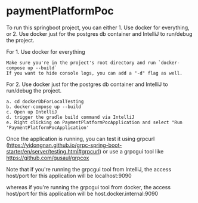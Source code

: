 # paymentPlatformPoc

To run this springboot project, you can either 1. Use docker for everything, or 2. Use docker just for the postgres db container and IntelliJ to run/debug the project.

For 1. Use docker for everything 

    Make sure you're in the project's root directory and run `docker-compose up --build`
    If you want to hide console logs, you can add a "-d" flag as well.

For 2. Use docker just for the postgres db container and IntelliJ to run/debug the project. 

    a. cd dockerDbForLocalTesting
    b. docker-compose up --build
    c. Open up IntelliJ
    d. trigger the gradle build command via IntelliJ
    e. Right clicking on PaymentPlatformPocApplication and select "Run 'PaymentPlatformPocApplication'

Once the application is running, you can test it using grpcurl (https://yidongnan.github.io/grpc-spring-boot-starter/en/server/testing.html#grpcurl)
or use a grpcgui tool like https://github.com/gusaul/grpcox

Note that if you're running the grpcgui tool from IntelliJ, the access host/port for this application will be localhost:9090

whereas if you're running the grpcgui tool from docker, the access host/port for this application will be host.docker.internal:9090
